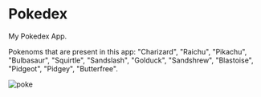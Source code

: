 # Pokedex
My Pokedex App.

Pokenoms that are present in this app: "Charizard", "Raichu", "Pikachu", "Bulbasaur", "Squirtle", "Sandslash", "Golduck", "Sandshrew", "Blastoise", "Pidgeot", "Pidgey", "Butterfree".

![poke](https://user-images.githubusercontent.com/52824782/71489916-231ec280-284e-11ea-99b0-b9faffb90f5a.gif)
